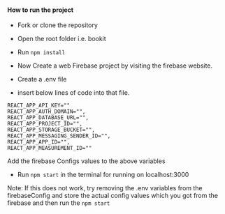 #### How to run the project

- Fork or clone the repository
- Open the root folder i.e. bookit
- Run `npm install`
- Now Create a web Firebase project by visiting the firebase website.
- Create a .env file 

- insert below lines of code into that file.

```
REACT_APP_API_KEY=""
REACT_APP_AUTH_DOMAIN="",
REACT_APP_DATABASE_URL="",
REACT_APP_PROJECT_ID="",
REACT_APP_STORAGE_BUCKET="",
REACT_APP_MESSAGING_SENDER_ID="",
REACT_APP_APP_ID="",
REACT_APP_MEASUREMENT_ID=""
```

Add the firebase Configs values to the above variables

- Run `npm start` in the terminal for running on localhost:3000

Note: If this does not work, try removing the .env variables from the firebaseConfig and store the actual config values which you got from the firebase and then run the `npm start`
